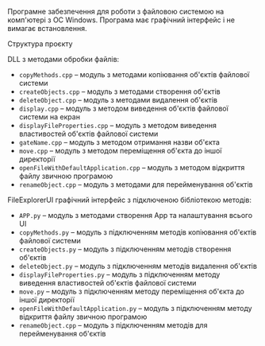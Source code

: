 Програмне забезпечення для роботи з файловою системою на комп'ютері з ОС Windows. Програма має графічний інтерфейс і не вимагає встановлення.

Структура проєкту

DLL з методами обробки файлів:

- `copyMethods.cpp` – модуль з методами копіювання об'єктів файлової системи  
- `createObjects.cpp` – модуль з методами створення об'єктів  
- `deleteObject.cpp` – модуль з методами видалення об'єктів  
- `display.cpp` – модуль з методом виведення об'єктів файлової системи на екран  
- `displayFileProperties.cpp` – модуль з методом виведення властивостей об'єктів файлової системи  
- `gateName.cpp` – модуль з методом отримання назви об'єкта  
- `move.cpp` – модуль з методом переміщення об'єкта до іншої директорії  
- `openFileWithDefaultApplication.cpp` – модуль з методом відкриття файлу звичною програмою  
- `renameObject.cpp` – модуль з методами для перейменування об'єктів

FileExplorerUI графічний інтерфейс з підключеною бібліотекою методів:

- `APP.py` – модуль з методами створення App та налаштування всього UI  
- `copyMethods.py` – модуль з підключенням методів копіювання об'єктів файлової системи  
- `createObjects.py` – модуль з підключенням методів створення об'єктів  
- `deleteObject.py` – модуль з підключенням методів видалення об'єктів  
- `displayFileProperties.py` – модуль з підключенням методу виведення властивостей об'єктів файлової системи    
- `move.py` – модуль з підключенням методу переміщення об'єкта до іншої директорії  
- `openFileWithDefaultApplication.py` – модуль з підключенням методу відкриття файлу звичною програмою  
- `renameObject.cpp` – модуль з підключенням методів для перейменування об'єктів
